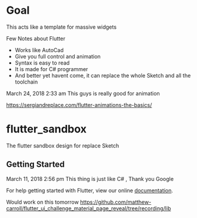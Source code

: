 # Goal

This acts like a template for massive widgets

Few Notes about Flutter

 - Works like AutoCad
 - Give you full control and animation
 - Syntax is easy to read
 - It is made for C# programmer
 - And better yet havent come, it can replace the whole Sketch and all the toolchain
 

March 24, 2018 2:33 am
This guys is really good  for animation

https://sergiandreplace.com/flutter-animations-the-basics/

# flutter_sandbox

The flutter sandbox design for replace Sketch


## Getting Started

March 11, 2018 2:56 pm
This thing is just like C# , Thank you Google

For help getting started with Flutter, view our online
[documentation](https://flutter.io/).


Would work on this tomorrow
https://github.com/matthew-carroll/flutter_ui_challenge_material_page_reveal/tree/recording/lib

